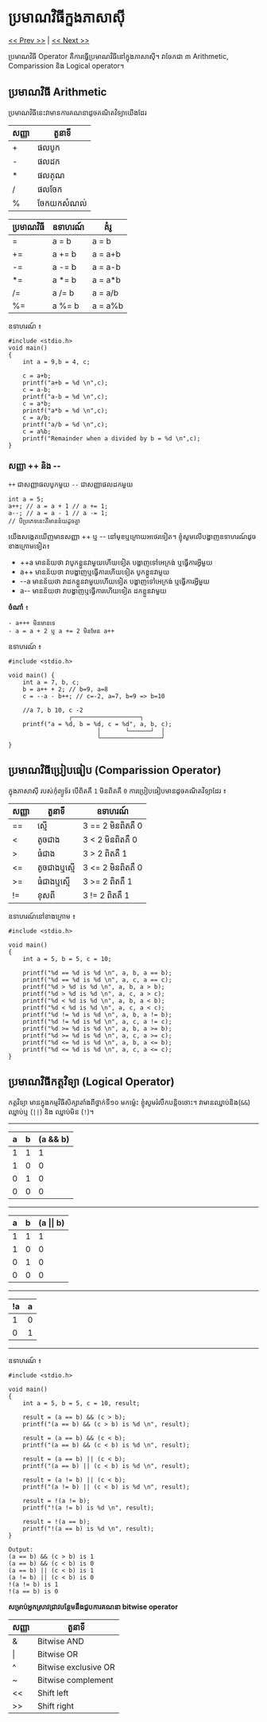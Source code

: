 # ប្រមាណវិធីក្នងភាសាស៊ី
[<< Prev >>](https://github.com/samreachyan/c-program-basic/tree/main/variable "Previous") | [<< Next >>](https://github.com/samreachyan/c-program-basic/tree/main/Condition "Next")

ប្រមាណវិធី Operator គឺការធ្វើប្រមាណវិធីនៅក្នុងភាសាស៊ី។ វាចែកជា ៣ Arithmetic, Comparission និង​ Logical operator។ 

## ប្រមាណវិធី Arithmetic
ប្រមាណវិធីនេះវាមានការគណនាដូចគណិតវិទ្យាយើងដែរ 

|សញ្ញា| តួនាទី|
|---|---|
|+|ផលបូក|
|-|ផលដក|
|*|ផលគុណ|
|/|ផលចែក|
|%|ចែកយកសំណល់|

|ប្រមាណវិធី|ឧទាហរណ៍|គំរូ|
|---|---|---|
 |=|a = b|a = b|
|+=|a += b|	a = a+b|
| -=|a -= b|	a = a-b|
| *=	|a *= b	| a = a*b
| /=|	a /= b|	a = a/b|
| %=|	a %= b|	a = a%b|

ឧទាហរណ៍​ ៖
```
#include <stdio.h>
void main()
{
    int a = 9,b = 4, c;
    
    c = a+b;
    printf("a+b = %d \n",c);
    c = a-b;
    printf("a-b = %d \n",c);
    c = a*b;
    printf("a*b = %d \n",c);
    c = a/b;
    printf("a/b = %d \n",c);
    c = a%b;
    printf("Remainder when a divided by b = %d \n",c);
}
```
### សញ្ញា ++ និង -- 
`++` ជាសញ្ញាផលបូកមួយ `--` ជាសញ្ញាផលដកមួយ
```
int a = 5;
a++; // a = a + 1 // a += 1;
a--; // a = a - 1 // a -= 1;
// បីប្រភេទនេះគឺមានន័យដូចគ្នា 
```
យើងសង្កេតឃើញមានសញ្ញា​ ++ ឬ -- នៅមុខឬក្រោយអថេរទៀត។ ខ្ញុំសូមលើបង្ហាញឧទាហរណ៍ដូចខាងក្រោមទៀត៖

- ++a មានន័យថា វាបូកខ្លួនវាមួយហើយទៀត បង្ហាញទៅអេក្រង់ ឬធ្វើការអ្វីមួយ
- a++ មានន័យថា វាបង្ហាញឬធ្វើការហើយទៀត បូកខ្លួនវាមួយ
- --a មានន័យថា វាដកខ្លួនវាមួយហើយទៀត បង្ហាញទៅអេក្រង់ ឬធ្វើការអ្វីមួយ
- a-- មានន័យថា វាបង្ហាញឬធ្វើការហើយទៀត ដកខ្លួនវាមួយ

**ចំណាំ** ៖ 
```
- a+++ មិនមានទេ
- a = a + 2 ឬ a += 2 មិនមែន a++
```

ឧទាហរណ៍ ៖ 
```
#include <stdio.h>

void main() {
	int a = 7, b, c;
	b = a++ + 2; // b=9, a=8
	c = --a - b++; // c=-2, a=7, b=9 => b=10
	
    //a 7, b 10, c -2
                 ┌───────────────────┐
	printf("a = %d, b = %d, c = %d", a, b, c);
                         │       └──────┘  │
                         └─────────────────┘
}
```
## ប្រមាណវិធីប្រៀបធៀប (Comparission Operator)

ក្នុងភាសាស៊ី របស់កុំព្យូទ័រ បើពិតគឺ `1` មិនពិតគឺ ​`0`
ការប្រៀបធៀបមានដូចគណិតវិទ្យាដែរ ៖

|សញ្ញា|តួនាទី|ឧទាហរណ៍|
|---|---|---|
| == | ស្មើ | 3 == 2 មិនពិតគឺ 0 |
| < | តូចជាង | 3 < 2 មិនពិតគឺ 0 |
| > | ធំជាង | 3 > 2 ពិតគឺ 1 |
| <= | តូចជាងឬស្មើ | 3 <= 2 មិនពិតគឺ 0 |
| >= | ធំជាងឬស្មើ | 3 >= 2 ពិតគឺ 1 |
| != | ខុសពី | 3 != 2 ពិតគឺ 1 |

ឧទាហរណ៍នៅខាងក្រោម ៖

```
#include <stdio.h>

void main()
{
    int a = 5, b = 5, c = 10;

    printf("%d == %d is %d \n", a, b, a == b);
    printf("%d == %d is %d \n", a, c, a == c);
    printf("%d > %d is %d \n", a, b, a > b);
    printf("%d > %d is %d \n", a, c, a > c);
    printf("%d < %d is %d \n", a, b, a < b);
    printf("%d < %d is %d \n", a, c, a < c);
    printf("%d != %d is %d \n", a, b, a != b);
    printf("%d != %d is %d \n", a, c, a != c);
    printf("%d >= %d is %d \n", a, b, a >= b);
    printf("%d >= %d is %d \n", a, c, a >= c);
    printf("%d <= %d is %d \n", a, b, a <= b);
    printf("%d <= %d is %d \n", a, c, a <= c);
}
```

## ប្រមាណវិធីកត្តវិទ្យា (Logical Operator)
កត្តវិទ្យា មានក្នុងកម្មវិធីសិក្សាតាំងពីថ្នាក់ទី១០ មកម្ល៉េះ ខ្ញុំសួមរំលឹកបន្តិចចោះ។ វាមានឈ្នាប់និង​ (`&&`) ឈ្នាប់ឬ (`||`) និង ឈ្នាប់មិន (`!`)។ 

---
|a|b| (a && b) |
|---|---|---|
|1|1|1|
|1|0|0|
|0|1|0|
|0|0|0|

---
|a|b| (a​ \|\| b) |
|---|---|---|
|1|1|1|
|1|0|0|
|0|1|0|
|0|0|0|
---
|!a|a|
|---|---|
|1|0|
|0|1|
---

ឧទាហរណ៍ ៖ 
```
#include <stdio.h>

void main()
{
    int a = 5, b = 5, c = 10, result;

    result = (a == b) && (c > b);
    printf("(a == b) && (c > b) is %d \n", result);

    result = (a == b) && (c < b);
    printf("(a == b) && (c < b) is %d \n", result);

    result = (a == b) || (c < b);
    printf("(a == b) || (c < b) is %d \n", result);

    result = (a != b) || (c < b);
    printf("(a != b) || (c < b) is %d \n", result);

    result = !(a != b);
    printf("!(a != b) is %d \n", result);

    result = !(a == b);
    printf("!(a == b) is %d \n", result);
}

Output:
(a == b) && (c > b) is 1 
(a == b) && (c < b) is 0 
(a == b) || (c < b) is 1 
(a != b) || (c < b) is 0 
!(a != b) is 1 
!(a == b) is 0 
```

**សម្រាប់អ្នកស្រាវជ្រាវបន្ថែមនឹងជួបការគណនា bitwise operator**

|សញ្ញា |	តួនាទី|
|---|---|
| &	| Bitwise AND|
| \| |	Bitwise OR |
| ^	| Bitwise exclusive OR |
| ~	| Bitwise complement |
| << |	Shift left |
| >> |	Shift right |

